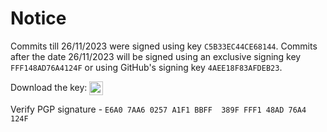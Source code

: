 # Notice

Commits till 26/11/2023 were signed using key `C5B33EC44CE68144`. Commits after the date 26/11/2023 will be signed using an exclusive signing key `FFF148AD76A4124F` or using GitHub's signing key `4AEE18F83AFDEB23`.

<div>
  <span style="">Download the key:</span>
  <a href="https://raw.githubusercontent.com/sudoAlphaX/sudoAlphaX/main/PGP/sudoAlphaX-commit-key.asc">
    <img height="22" style="vertical-align:middle" alt="GNU Privacy Guard logo" src="https://img.shields.io/badge/sudoalphax_Commit_Signing_Key-333?style=for-the-badge&logo=GNU%20Privacy%20Guard&logoColor=0093DD">
  </a>
</div>

Verify PGP signature - `E6A0 7AA6 0257 A1F1 BBFF  389F FFF1 48AD 76A4 124F`
